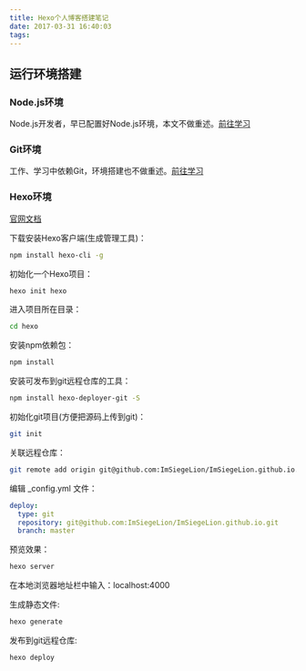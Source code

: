 ```yaml
---
title: Hexo个人博客搭建笔记
date: 2017-03-31 16:40:03
tags:
---
```


## 运行环境搭建

### Node.js环境
Node.js开发者，早已配置好Node.js环境，本文不做重述。[前往学习](https://www.baidu.com)

### Git环境
工作、学习中依赖Git，环境搭建也不做重述。[前往学习](https://www.baidu.com)

### Hexo环境
[官网文档](https://hexo.io/docs/)

下载安装Hexo客户端(生成管理工具)：
```bash
npm install hexo-cli -g
```

初始化一个Hexo项目：
```bash
hexo init hexo
```

进入项目所在目录：
```bash
cd hexo
```

安装npm依赖包：
```bash
npm install
```

安装可发布到git远程仓库的工具：
```bash
npm install hexo-deployer-git -S
```

初始化git项目(方便把源码上传到git)：
```bash
git init
```

关联远程仓库：
```bash
git remote add origin git@github.com:ImSiegeLion/ImSiegeLion.github.io.git
```

编辑 _config.yml 文件：
```yaml
deploy:
  type: git
  repository: git@github.com:ImSiegeLion/ImSiegeLion.github.io.git
  branch: master
```

预览效果：
```bash
hexo server
```
在本地浏览器地址栏中输入：localhost:4000

生成静态文件:
```bash
hexo generate
```

发布到git远程仓库:
```bash
hexo deploy
```